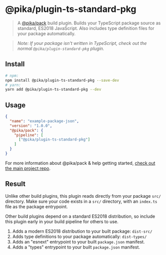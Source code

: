 # @pika/plugin-ts-standard-pkg

> A [@pika/pack](https://github.com/pikapkg/pack) build plugin.
> Builds your TypeScript package source as standard, ES2018 JavaScript. Also includes type definition files for your package automatically.

> *Note: If your package isn't written in TypeScript, check out the normal `@pika/plugin-standard-pkg` plugin.*


## Install

```sh
# npm:
npm install @pika/plugin-ts-standard-pkg --save-dev
# yarn:
yarn add @pika/plugin-ts-standard-pkg --dev
```


## Usage

```json
{
  "name": "example-package-json",
  "version": "1.0.0",
  "@pika/pack": {
    "pipeline": [
      ["@pika/plugin-ts-standard-pkg"]
    ]
  }
}
```

For more information about @pika/pack & help getting started, [check out the main project repo](https://github.com/pikapkg/pack).


## Result

Unlike other build plugins, this plugin reads directly from your package `src/` directory. Make sure your code exists in a `src/` directory, with an `index.ts` file as the package entrypoint.

Other build plugins depend on a standard ES2018 distribution, so include this plugin early in your build pipeline for others to use.

1. Adds a modern ES2018 distribution to your built package: `dist-src/`
1. Adds type definitions to your package automatically: `dist-types/`
1. Adds an "esnext" entrypoint to your built `package.json` manifest.
1. Adds a "types" entrypoint to your built `package.json` manifest.
